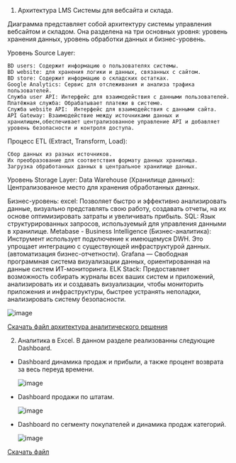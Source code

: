 1. Архитектура LMS Системы для вебсайта и склада.

Диаграмма представляет собой архитектуру системы управления вебсайтом и складом. Она разделена на три основных уровня: уровень хранения данных, уровень обработки данных и бизнес-уровень.

Уровень Source Layer:

    BD users: Содержит информацию о пользователях системы.
    BD website: для хранения логики и данных, связанных с сайтом.
    BD store: Содержит информацию о складских остатках.
	Google Analytics: Сервис для отслеживания и анализа трафика пользователей.
    Служба user API: Интерфейс для взаимодействия с данными пользователей.
	Платёжная служба: Обрабатывает платежи в системе.
	Служба website API:  Интерфейс для взаимодействия с данными сайта.
	API Gateway: Взаимодействие между источниками данных и хранилищем,обеспечивает централизованное управление API и добавляет уровень безопасности и контроля доступа.	 
    
Процесс ETL (Extract, Transform, Load):

    Сбор данных из разных источников.
    Их преобразование для соответствия формату данных хранилища.
    Загрузка обработанных данных в центральное хранилище данных.
	
Уровень Storage Layer:
	Data Warehouse (Хранилище данных): Централизованное место для хранения обработанных данных.
	
Бизнес-уровень:
    excel: Позволяет быстро и эффективно анализировать данные, визуально представлять свою работу, создавать отчеты, на их основе оптимизировать затраты и увеличивать прибыль.
    SQL: Язык структурированных запросов, используемый для управления данными в хранилище.
    Metabase - Business Intelligence (Бизнес-аналитика): Инструмент использует подключение к имеющемуся DWH. Это упрощает интеграцию с существующей инфраструктурой данных.(автоматизация бизнес-отчетности).
	Grafana — Свободная программная система визуализации данных, ориентированная на данные систем ИТ-мониторинга.
    ELK Stack:  Предоставляет возможность собирать журналы всех ваших систем и приложений, анализировать их и создавать визуализации, чтобы мониторить приложения и инфраструктуры, быстрее устранять неполадки, анализировать систему безопасности.


![image](https://github.com/user-attachments/assets/20ced48f-3fb1-498e-a928-07c0caeef9b1)

[Скачать файл архитектура аналитического решения](https://github.com/Rahmon22SoH/DE-101/blob/master/Module1/%D0%90%D1%80%D1%85%D0%B8%D1%82%D0%B5%D0%BA%D1%82%D1%83%D1%80%D0%B0%20%D0%B0%D0%BD%D0%B0%D0%BB%D0%B8%D1%82%D0%B8%D1%87%D0%B5%D1%81%D0%BA%D0%BE%D0%B3%D0%BE%20%D1%80%D0%B5%D1%88%D0%B5%D0%BD%D0%B8%D1%8F.drawio)


2. Аналитика в Excel.
   В данном разделе реализованны следующие Dashboard.
  - Dashboard динамика продаж и прибыли, а также процент возврата за весь переуд времени.

    ![image](https://github.com/user-attachments/assets/31f48cb7-2f1f-40f8-ae42-07c07127b9e1)

  - Dashboard продажи по штатам.
    
    ![image](https://github.com/user-attachments/assets/b4e9e4c7-946c-4b41-8dfe-f7da8f6c0430)
    
  - Dashboard по сегменту покупателей и динамика продаж категорий.

    ![image](https://github.com/user-attachments/assets/803d1f68-3630-4c60-b404-f2eaa9b99126)

[Скачать файл](https://github.com/Rahmon22SoH/DE-101/blob/master/Module1/Sample%20-%20Superstore.xlsx)


  

   

